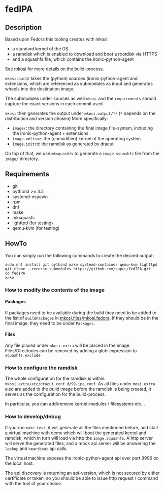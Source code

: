 # fedIPA

## Description

Based upon Fedora this tooling creates with mkosi
- a standard kernel of the OS
- a ramdisk which is enabled to download and boot a rootdisk via HTTPS
- and a squashfs file, which contains the ironic-python-agent

See [mkosi](https://github.com/systemd/mkosi/blob/main/mkosi.md) for
more details on the build-process.

`mkosi.build` takes the (python) sources (ironic-python-agent and extensions,
which are referenced as submodules as input and generates wheels
into the destination image.

The submodules under sources as well `mkosi` and the `requirements`
should capture the exact versions in each commit used.

`mkosi` then generates the output under `mkosi.output/*/` 
(`*` depends on the distribution and version chosen)
More specifically:
- `image/`: the directory containing the final image file-system, including the ironic-python-agent + extensions
- `image.vmlinuz`: the (unmodified) kernel of the operating system
- `image.initrd`: the ramdisk as generated by dracut

On top of that, we use `mksquashfs` to generate a `image.squashfs` file
from the `image/` directory.

## Requirements

* git
* python3 >= 3.5
* systemd-nspawn
* rpm
* dnf
* make
* mksquasfs
* lighttpd (for testing)
* qemu-kvm (for testing)

## HowTo

You can simply run the following commands to create the desired output:
```shell
sudo dnf install git python3 make systemd-container qemu-kvm lighttpd
git clone --recurse-submodules https://github.com/sapcc/fedIPA.git
cd fedIPA
make
```

### How to modify the contents of the image

#### Packages
If packages need to be available during the build they need to be added to the list of `BuildPackages` in [mkosi.files/mkosi.fedora](https://github.com/sapcc/fedIPA/blob/master/mkosi.files/mkosi.fedora),
if they should be in the final image, they need to be under `Packages`.

#### Files

Any file placed under `mkosi.extra` will be placed in the image.
Files/Directories can be removed by adding a glob-expression to `squashfs.exclude`

### How to configure the ramdisk

The whole configuration for the ramdisk is within `mkosi.extra/etc/dracut.conf.d/99-ipa.conf`.
As all files under `mosi.extra` also are added to the build image before the ramdisk
is being created, it serves as the configuration for the build-process.

In particular, you can add/remove kernel-modules / filesystems etc...

### How to develop/debug

If you run `make test`, it will generate all the files mentioned before,
and start a virtual machine with qemu which will boot the generated
kernel and ramdisk, which in turn will load via http the `image.squashfs`.
A http server will serve the generated files, and a mock api server
will be answering the `lookup` and `heartbeat` api calls.

The virtual machine exposes the ironic-python-agent api over port 9999 
on the local host.

The api discovery is returning an api-version, which is not secured
by either certificate or token, so you should be able to issue http request /
command with the tool of your choice.
